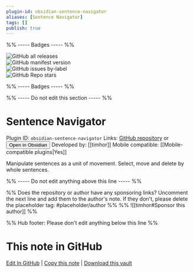 ```yaml
---
plugin-id: obsidian-sentence-navigator
aliases: [Sentence Navigator]
tags: []
publish: true
---
```


%% ----- Badges ----- %%

![GitHub all releases](https://img.shields.io/github/downloads/timhor/obsidian-sentence-navigator/total?color=573E7A&logo=github&style=for-the-badge)  
![GitHub manifest version](https://img.shields.io/github/manifest-json/v/timhor/obsidian-sentence-navigator?color=573E7A&logo=github&style=for-the-badge)  
![GitHub issues by-label](https://img.shields.io/github/issues/timhor/obsidian-sentence-navigator/help%20wanted?color=573E7A&logo=github&style=for-the-badge)  
![GitHub Repo stars](https://img.shields.io/github/stars/timhor/obsidian-sentence-navigator?color=573E7A&logo=github&style=for-the-badge)

%% ----- Badges ----- %%

%% ----- Do not edit this section ----- %%

# Sentence Navigator

Plugin ID: `obsidian-sentence-navigator`
Links: [GitHub repository](https://github.com/timhor/obsidian-sentence-navigator) or [<button id=HH>Open in Obsidian</button>](obsidian://show-plugin?id=obsidian-sentence-navigator)
Developed by: [[timhor]]
Mobile compatible: [[Mobile-compatible plugins|Yes]]

Manipulate sentences as a unit of movement. Select, move and delete by whole sentences.

%% ----- Do not edit anything above this line ----- %%

%% Does the repository or author have any sponsoring links? Uncomment the next line and add them to the author's note. If they don't, please delete the placeholder tag: #placeholder/author %%
%% ![[timhor#Sponsor this author]] %%

%% Hub footer: Please don't edit anything below this line %%

# This note in GitHub

<span class="git-footer">[Edit In GitHub](https://github.dev/obsidian-community/obsidian-hub/blob/main/02%20-%20Community%20Expansions/02.05%20All%20Community%20Expansions/Plugins/obsidian-sentence-navigator.md "git-hub-edit-note") | [Copy this note](https://raw.githubusercontent.com/obsidian-community/obsidian-hub/main/02%20-%20Community%20Expansions/02.05%20All%20Community%20Expansions/Plugins/obsidian-sentence-navigator.md "git-hub-copy-note") | [Download this vault](https://github.com/obsidian-community/obsidian-hub/archive/refs/heads/main.zip "git-hub-download-vault") </span>
